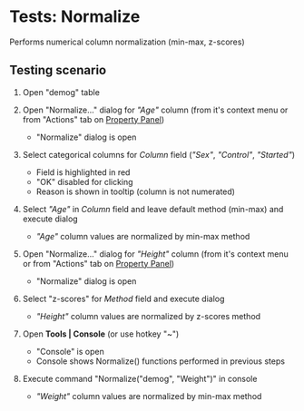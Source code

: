 <!-- TITLE: Tests: Normalize -->
<!-- SUBTITLE: -->

# Tests: Normalize

Performs numerical column normalization (min-max, z-scores)

## Testing scenario


1. Open "demog" table 

1. Open "Normalize..." dialog for *"Age"* column (from it's context menu or from "Actions" tab on [Property Panel](../overview/property-panel.md))
   * "Normalize" dialog is open

1. Select categorical columns for *Column* field (*"Sex"*, *"Control"*, *"Started"*)
   * Field is highlighted in red
   * "OK" disabled for clicking
   * Reason is shown in tooltip (column is not numerated)

1. Select *"Age"* in *Column* field and leave default method (min-max) and execute dialog
   * *"Age"* column values ​​are normalized by min-max method
   
1. Open "Normalize..." dialog for *"Height"* column (from it's context menu or from "Actions" tab on [Property Panel](../overview/property-panel.md))
   * "Normalize" dialog is open   
   
1. Select "z-scores" for *Method* field and execute dialog
   * *"Height"* column values ​​are normalized by z-scores method
   
1. Open **Tools | Console** (or use hotkey "~")
   * "Console"  is open
   * Console shows Normalize() functions performed in previous steps
   
1. Execute command "Normalize("demog", "Weight")" in console
   * *"Weight"* column values ​​are normalized by min-max method
  